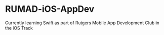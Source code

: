 # RUMAD-iOS-AppDev
Currently learning Swift as part of Rutgers Mobile App Development Club in the iOS Track
